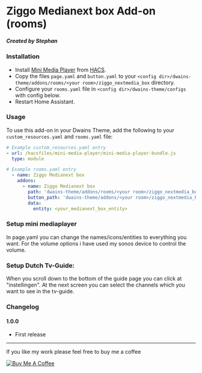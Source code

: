 # Ziggo Medianext box Add-on (rooms)
##### Created by Stephan

### Installation
- Install [Mini Media Player](https://github.com/kalkih/mini-media-player) from [HACS](https://hacs.xyz).
- Copy the files `page.yaml` and `button.yaml` to your `<config dir>/dwains-theme/addons/rooms/<your room>/ziggo_nextmedia_box` directory.
- Configure your `rooms.yaml` file in `<config dir>/dwains-theme/configs` with config below.
- Restart Home Assistant.

### Usage
To use this add-on in your Dwains Theme, add the following to your `custom_resources.yaml` and `rooms.yaml` file:
```yaml
# Example custom_resources.yaml entry
- url: /hacsfiles/mini-media-player/mini-media-player-bundle.js
  type: module
```

```yaml
# Example rooms.yaml entry
  - name: Ziggo Medianext box
    addons:
      - name: Ziggo Medianext box
        path: 'dwains-theme/addons/rooms/<your room>/ziggo_nextmedia_box/page.yaml'
        button_path: 'dwains-theme/addons/<your room>/ziggo_nextmedia_box/button.yaml'
        data:
          entity: <your_medianext_box_entity>
  ```
### Setup mini mediaplayer
In page.yaml you can change the names/icons/entities to everything you want. For the volume options i have used my sonos device to control the volume.

### Setup Dutch Tv-Guide:
When you scroll down to the bottom of the guide page you can click at "instellingen". At the next screen you can select the channels which you want to see in the tv-guide.
  
### Changelog
#### 1.0.0
- First release

---

If you like my work please feel free to buy me a coffee

<a href="https://www.buymeacoffee.com/Stephan296" target="_blank"><img src="https://www.buymeacoffee.com/assets/img/custom_images/white_img.png" alt="Buy Me A Coffee"></a>
